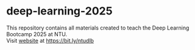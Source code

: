 # deep-learning-2025

This repository contains all materials created to teach the Deep Learning Bootcamp 2025 at NTU.   
Visit [website](https://ntu-dl-bootcamp.github.io/deep-learning-2025/) at https://bit.ly/ntudlb
